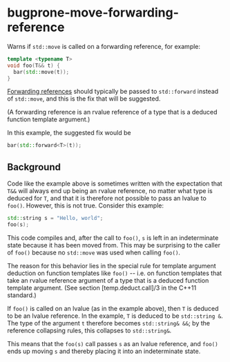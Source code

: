 # bugprone-move-forwarding-reference

Warns if `std::move` is called on a forwarding reference, for example:

```c++
template <typename T>
void foo(T&& t) {
  bar(std::move(t));
}
```

[Forwarding
references](http://www.open-std.org/jtc1/sc22/wg21/docs/papers/2014/n4164.pdf)
should typically be passed to `std::forward` instead of `std::move`, and
this is the fix that will be suggested.

(A forwarding reference is an rvalue reference of a type that is a
deduced function template argument.)

In this example, the suggested fix would be

```c++
bar(std::forward<T>(t));
```

## Background

Code like the example above is sometimes written with the expectation
that `T&&` will always end up being an rvalue reference, no matter what
type is deduced for `T`, and that it is therefore not possible to pass
an lvalue to `foo()`. However, this is not true. Consider this example:

```c++
std::string s = "Hello, world";
foo(s);
```

This code compiles and, after the call to `foo()`, `s` is left in an
indeterminate state because it has been moved from. This may be
surprising to the caller of `foo()` because no `std::move` was used when
calling `foo()`.

The reason for this behavior lies in the special rule for template
argument deduction on function templates like `foo()` \-- i.e. on
function templates that take an rvalue reference argument of a type that
is a deduced function template argument. (See section
\[temp.deduct.call\]/3 in the C++11 standard.)

If `foo()` is called on an lvalue (as in the example above), then `T` is
deduced to be an lvalue reference. In the example, `T` is deduced to be
`std::string &`. The type of the argument `t` therefore becomes
`std::string& &&`; by the reference collapsing rules, this collapses to
`std::string&`.

This means that the `foo(s)` call passes `s` as an lvalue reference, and
`foo()` ends up moving `s` and thereby placing it into an indeterminate
state.
